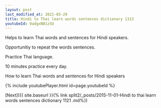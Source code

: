 ```yaml
---
layout: post
last_modified_at: 2021-03-29
title: Hindi to Thai learn words sentences dictionary 1313 
youtubeId: 0adgxNB1zSU
---
```

 
 
Helps to learn Thai words and sentences for Hindi speakers.

Opportunitiy to repeat the words sentences. 

Practice Thai language. 
 
10 minutes practice every day. 
 
How to learn Thai words and sentences for Hindi speakers 
 
{% include youtubePlayer.html id=page.youtubeId %}
 
 
[Next]({{ site.baseurl }}{% link  split2/_posts/2015-11-01-Hindi to thai learn words sentences dictionary 1121 .md%})
 
